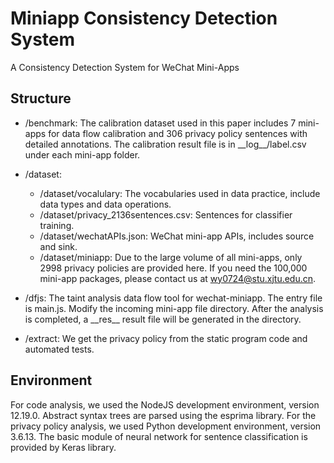 # Miniapp Consistency Detection System
A Consistency Detection System for WeChat Mini-Apps

## Structure
* /benchmark: 
The calibration dataset used in this paper includes 7 mini-apps for data flow calibration and 306 privacy policy sentences with detailed annotations.
The calibration result file is in \_\_log\_\_/label.csv under each mini-app folder.

* /dataset:
   * /dataset/vocalulary: The vocabularies used in data practice, include data types and data operations.
   * /dataset/privacy_2136sentences.csv: Sentences for classifier training.
   * /dataset/wechatAPIs.json: WeChat mini-app APIs, includes source and sink.
   * /dataset/miniapp: Due to the large volume of all mini-apps, only 2998 privacy policies are provided here. If you need the 100,000 mini-app packages, please contact us at wy0724@stu.xjtu.edu.cn.

* /dfjs:
The taint analysis data flow tool for wechat-miniapp.
The entry file is main.js. Modify the incoming mini-app file directory. After the analysis is completed, a \_\_res\_\_ result file will be generated in the directory.

* /extract:
We get the privacy policy from the static program code and automated tests.

## Environment
For code analysis, we used the NodeJS development environment, version 12.19.0. Abstract syntax trees are parsed using the esprima library. 
For the privacy policy analysis, we used Python development environment, version 3.6.13. The basic module of neural network for sentence classification is provided by Keras library.
